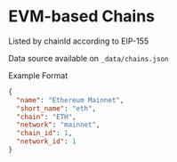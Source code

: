 # EVM-based Chains

Listed by chainId according to EIP-155

Data source available on `_data/chains.json`

Example Format
```json
{
  "name": "Ethereum Mainnet",
  "short_name": "eth",
  "chain": "ETH",
  "network": "mainnet",
  "chain_id": 1,
  "network_id": 1
}
```


